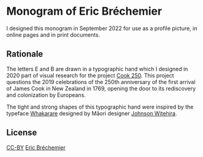 # Monogram of Eric Bréchemier

I designed this monogram in September 2022 for use as a profile picture,
in online pages and in print documents.

## Rationale

The letters E and B are drawn in a typographic hand which I designed
in 2020 part of visual research for the project [Cook 250][]. This project
questions the 2019 celebrations of the 250th anniversary of the first arrival
of James Cook in New Zealand in 1769, opening the door to its rediscovery and
colonization by Europeans.

The tight and strong shapes of this typographic hand were inspired by
the typeface [Whakarare][] designed by Māori designer [Johnson Witehira][].

[Cook 250]: https://github.com/eric-brechemier/cook250
[Whakarare]: https://www.johnsonwitehira.studio/whakarare
[Johnson Witehira]: https://www.johnsonwitehira.studio

## License

[CC-BY][] [Eric Bréchemier][ATTRIBUTION]

[CC-BY]: https://creativecommons.org/licenses/by/4.0/
[ATTRIBUTION]: https://github.com/eric-brechemier/eb-monogram

